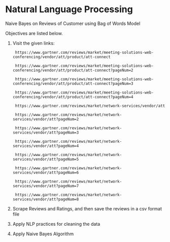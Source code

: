 # Natural Language Processing
Naive Bayes on Reviews of Customer using Bag of Words Model

Objectives are listed below.

1. Visit the given links:

        https://www.gartner.com/reviews/market/meeting-solutions-web-conferencing/vendor/att/product/att-connect

        https://www.gartner.com/reviews/market/meeting-solutions-web-conferencing/vendor/att/product/att-connect?pageNum=2

        https://www.gartner.com/reviews/market/meeting-solutions-web-conferencing/vendor/att/product/att-connect?pageNum=3

        https://www.gartner.com/reviews/market/meeting-solutions-web-conferencing/vendor/att/product/att-connect?pageNum=4

        https://www.gartner.com/reviews/market/network-services/vendor/att

        https://www.gartner.com/reviews/market/network-services/vendor/att?pageNum=2

        https://www.gartner.com/reviews/market/network-services/vendor/att?pageNum=3

        https://www.gartner.com/reviews/market/network-services/vendor/att?pageNum=4

        https://www.gartner.com/reviews/market/network-services/vendor/att?pageNum=5

        https://www.gartner.com/reviews/market/network-services/vendor/att?pageNum=6

        https://www.gartner.com/reviews/market/network-services/vendor/att?pageNum=7

        https://www.gartner.com/reviews/market/network-services/vendor/att?pageNum=8
    
2. Scrape Reviews and Ratings, and then save the reviews in a csv format file
3. Apply NLP practices for cleaning the data
4. Apply Naive Bayes Algorithm
